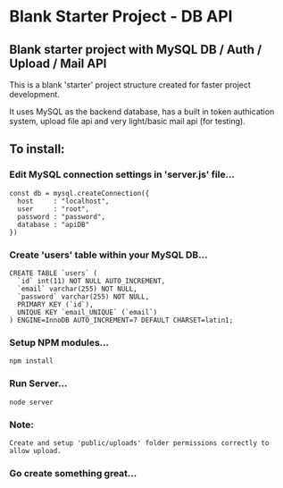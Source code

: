 # Blank Starter Project - DB API
## Blank starter project with MySQL DB / Auth / Upload / Mail API

This is a blank 'starter' project structure created for faster project development.

It uses MySQL as the backend database, has a built in token authication system, upload file api and very light/basic mail api (for testing).

## To install:

### Edit MySQL connection settings in 'server.js' file...
```
const db = mysql.createConnection({
  host     : "localhost",
  user     : "root",
  password : "password",
  database : "apiDB"
})
```

### Create 'users' table within your MySQL DB...
```
CREATE TABLE `users` (
  `id` int(11) NOT NULL AUTO_INCREMENT,
  `email` varchar(255) NOT NULL,
  `password` varchar(255) NOT NULL,
  PRIMARY KEY (`id`),
  UNIQUE KEY `email_UNIQUE` (`email`)
) ENGINE=InnoDB AUTO_INCREMENT=7 DEFAULT CHARSET=latin1;

```

### Setup NPM modules...
```
npm install
```
### Run Server...
```
node server
```
### Note:
```
Create and setup 'public/uploads' folder permissions correctly to allow upload.
```

### Go create something great...
